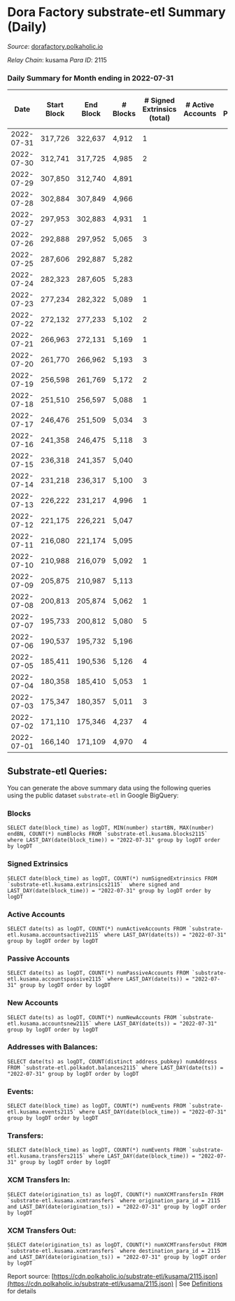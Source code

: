# Dora Factory substrate-etl Summary (Daily)

_Source_: [dorafactory.polkaholic.io](https://dorafactory.polkaholic.io)

*Relay Chain*: kusama
*Para ID*: 2115



### Daily Summary for Month ending in 2022-07-31


| Date | Start Block | End Block | # Blocks | # Signed Extrinsics (total) | # Active Accounts | # Passive | # New | # Addresses with Balances | # Events | # Transfers | # XCM Transfers In | # XCM Transfers Out | Issues | 
| ---- | ----------- | --------- | -------- | --------------------------- | ----------------- | --------- | ----- | ------------------------- | -------- | ----------- | ------------------ | ------------------- | ------ |
| 2022-07-31 | 317,726 | 322,637 | 4,912 | 1 |  |  |  | 370 | 9,833 | 1  |   |   |  |
| 2022-07-30 | 312,741 | 317,725 | 4,985 | 2 |  |  |  | 370 | 9,985 | 2  |   |   |  |
| 2022-07-29 | 307,850 | 312,740 | 4,891 |  |  |  |  | 370 | 9,784 |   |   |   |  |
| 2022-07-28 | 302,884 | 307,849 | 4,966 |  |  |  |  | 370 | 9,935 |   |   |   |  |
| 2022-07-27 | 297,953 | 302,883 | 4,931 | 1 |  |  |  | 370 | 9,871 | 1  |   |   |  |
| 2022-07-26 | 292,888 | 297,952 | 5,065 | 3 |  |  |  | 370 | 10,151 | 3  |   |   |  |
| 2022-07-25 | 287,606 | 292,887 | 5,282 |  |  |  |  | 370 | 10,567 |   |   |   |  |
| 2022-07-24 | 282,323 | 287,605 | 5,283 |  |  |  |  | 370 | 10,569 |   |   |   |  |
| 2022-07-23 | 277,234 | 282,322 | 5,089 | 1 |  |  |  | 370 | 10,186 | 1  |   |   |  |
| 2022-07-22 | 272,132 | 277,233 | 5,102 | 2 |  |  |  | 370 | 10,219 | 2  |   |   |  |
| 2022-07-21 | 266,963 | 272,131 | 5,169 | 1 |  |  |  | 370 | 10,347 | 1  |   |   |  |
| 2022-07-20 | 261,770 | 266,962 | 5,193 | 3 |  |  |  | 370 | 10,407 | 3  |   |   |  |
| 2022-07-19 | 256,598 | 261,769 | 5,172 | 2 |  |  |  | 370 | 10,359 | 2  |   |   |  |
| 2022-07-18 | 251,510 | 256,597 | 5,088 | 1 |  |  |  | 370 | 10,185 | 1  |   |   |  |
| 2022-07-17 | 246,476 | 251,509 | 5,034 | 3 |  |  |  | 370 | 10,089 | 3  |   |   |  |
| 2022-07-16 | 241,358 | 246,475 | 5,118 | 3 |  |  |  | 370 | 10,256 | 3  |   |   |  |
| 2022-07-15 | 236,318 | 241,357 | 5,040 |  |  |  |  | 370 | 10,083 |   |   |   |  |
| 2022-07-14 | 231,218 | 236,317 | 5,100 | 3 |  |  |  | 370 | 10,221 | 3  |   |   |  |
| 2022-07-13 | 226,222 | 231,217 | 4,996 | 1 |  |  |  | 370 | 10,001 | 1  |   |   |  |
| 2022-07-12 | 221,175 | 226,221 | 5,047 |  |  |  |  | 370 | 10,097 |   |   |   |  |
| 2022-07-11 | 216,080 | 221,174 | 5,095 |  |  |  |  | 370 | 10,192 |   |   |   |  |
| 2022-07-10 | 210,988 | 216,079 | 5,092 | 1 |  |  |  | 370 | 10,193 | 1  |   |   |  |
| 2022-07-09 | 205,875 | 210,987 | 5,113 |  |  |  |  | 370 | 10,229 |   |   |   |  |
| 2022-07-08 | 200,813 | 205,874 | 5,062 | 1 |  |  |  | 370 | 10,133 | 1  |   |   |  |
| 2022-07-07 | 195,733 | 200,812 | 5,080 | 5 |  |  |  | 370 | 10,193 | 5  |   |   |  |
| 2022-07-06 | 190,537 | 195,732 | 5,196 |  |  |  |  | 370 | 10,395 |   |   |   |  |
| 2022-07-05 | 185,411 | 190,536 | 5,126 | 4 |  |  |  | 370 | 10,278 | 4  |   |   |  |
| 2022-07-04 | 180,358 | 185,410 | 5,053 | 1 |  |  |  | 370 | 10,115 | 1  |   |   |  |
| 2022-07-03 | 175,347 | 180,357 | 5,011 | 3 |  |  |  | 370 | 10,040 | 2  |   |   |  |
| 2022-07-02 | 171,110 | 175,346 | 4,237 | 4 |  |  |  | 370 | 8,500 | 4  |   |   |  |
| 2022-07-01 | 166,140 | 171,109 | 4,970 | 4 |  |  |  | 370 | 9,967 | 4  |   |   |  |

## Substrate-etl Queries:
You can generate the above summary data using the following queries using the public dataset `substrate-etl` in Google BigQuery:


### Blocks
```
SELECT date(block_time) as logDT, MIN(number) startBN, MAX(number) endBN, COUNT(*) numBlocks FROM `substrate-etl.kusama.blocks2115`  where LAST_DAY(date(block_time)) = "2022-07-31" group by logDT order by logDT
```


### Signed Extrinsics
```
SELECT date(block_time) as logDT, COUNT(*) numSignedExtrinsics FROM `substrate-etl.kusama.extrinsics2115`  where signed and LAST_DAY(date(block_time)) = "2022-07-31" group by logDT order by logDT
```


### Active Accounts
```
SELECT date(ts) as logDT, COUNT(*) numActiveAccounts FROM `substrate-etl.kusama.accountsactive2115` where LAST_DAY(date(ts)) = "2022-07-31" group by logDT order by logDT
```


### Passive Accounts
```
SELECT date(ts) as logDT, COUNT(*) numPassiveAccounts FROM `substrate-etl.kusama.accountspassive2115` where LAST_DAY(date(ts)) = "2022-07-31" group by logDT order by logDT
```


### New Accounts
```
SELECT date(ts) as logDT, COUNT(*) numNewAccounts FROM `substrate-etl.kusama.accountsnew2115` where LAST_DAY(date(ts)) = "2022-07-31" group by logDT order by logDT
```


### Addresses with Balances:
```
SELECT date(ts) as logDT, COUNT(distinct address_pubkey) numAddress FROM `substrate-etl.polkadot.balances2115` where LAST_DAY(date(ts)) = "2022-07-31" group by logDT order by logDT
```


### Events:
```
SELECT date(block_time) as logDT, COUNT(*) numEvents FROM `substrate-etl.kusama.events2115` where LAST_DAY(date(block_time)) = "2022-07-31" group by logDT order by logDT
```


### Transfers:
```
SELECT date(block_time) as logDT, COUNT(*) numEvents FROM `substrate-etl.kusama.transfers2115` where LAST_DAY(date(block_time)) = "2022-07-31" group by logDT order by logDT
```


### XCM Transfers In:
```
SELECT date(origination_ts) as logDT, COUNT(*) numXCMTransfersIn FROM `substrate-etl.kusama.xcmtransfers` where origination_para_id = 2115 and LAST_DAY(date(origination_ts)) = "2022-07-31" group by logDT order by logDT
```


### XCM Transfers Out:
```
SELECT date(origination_ts) as logDT, COUNT(*) numXCMTransfersOut FROM `substrate-etl.kusama.xcmtransfers` where destination_para_id = 2115 and LAST_DAY(date(origination_ts)) = "2022-07-31" group by logDT order by logDT
```



Report source: [https://cdn.polkaholic.io/substrate-etl/kusama/2115.json](https://cdn.polkaholic.io/substrate-etl/kusama/2115.json) | See [Definitions](/DEFINITIONS.md) for details
